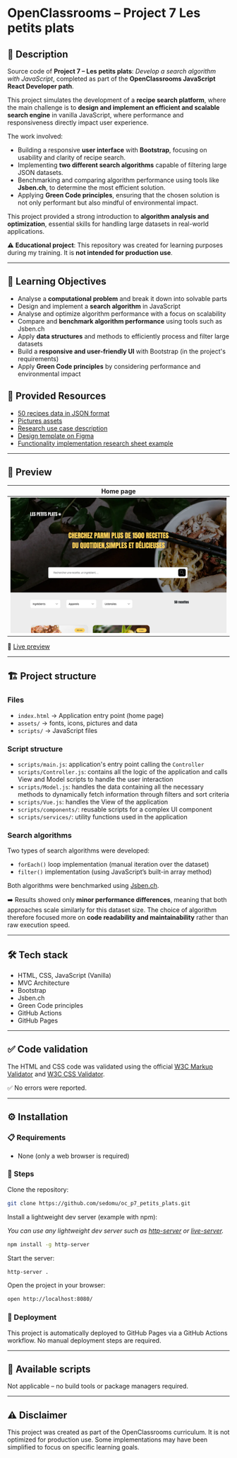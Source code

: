 # OpenClassrooms – Project 7 Les petits plats

## 📌 Description

Source code of **Project 7 – Les petits plats**: _Develop a search algorithm with JavaScript_, completed as part of the **OpenClassrooms JavaScript React Developer path**.

This project simulates the development of a **recipe search platform**, 
where the main challenge is to **design and implement an efficient and scalable search engine** in vanilla JavaScript, where performance and responsiveness directly impact user experience.

The work involved:
- Building a responsive **user interface** with **Bootstrap**, focusing on usability and clarity of recipe search.
- Implementing **two different search algorithms** capable of filtering large JSON datasets.
- Benchmarking and comparing algorithm performance using tools like **Jsben.ch**, to determine the most efficient solution.
- Applying **Green Code principles**, ensuring that the chosen solution is not only performant but also mindful of environmental impact.

This project provided a strong introduction to **algorithm analysis and optimization**, essential skills for handling large datasets in real-world applications.

⚠️ **Educational project**: This repository was created for learning purposes during my training. It is **not intended for production use**.

---

## 🎯 Learning Objectives

- Analyse a **computational problem** and break it down into solvable parts
- Design and implement a **search algorithm** in JavaScript
- Analyse and optimize algorithm performance with a focus on scalability
- Compare and **benchmark algorithm performance** using tools such as Jsben.ch
- Apply **data structures** and methods to efficiently process and filter large datasets
- Build a **responsive and user-friendly UI** with Bootstrap (in the project's requirements)
- Apply **Green Code principles** by considering performance and environmental impact

## 🔗 Provided Resources

- [50 recipes data in JSON format](https://github.com/OpenClassrooms-Student-Center/PetitsPlats2.0)
- [Pictures assets](https://course.oc-static.com/projects/D%C3%A9veloppeur+Web/JS/P7/JSON+recipes.zip)
- [Research use case description](https://course.oc-static.com/projects/516_JS/P7/Cas+d%E2%80%99utilisation+%2303+_+Filtrer+les+recettes+dans+l%E2%80%99interface+utilisateur+-+Front-end+P6+(Algorithms)+.pdf)
- [Design template on Figma](https://www.figma.com/file/LY5VQTAqnrAf0bWObOBrt8/Les-petits-plats---Maquette-2.0?type=design&node-id=0%3A1&t=23dNyQrjg9DVtnrM-1)
- [Functionality implementation research sheet example](https://s3-eu-west-1.amazonaws.com/course.oc-static.com/projects/Front-End+V2/P6+Algorithms/Fiche+d%E2%80%99investigation+fonctionnalite%CC%81.pdf)

---

## 👀 Preview

| Home page                                                 | 
|-----------------------------------------------------------|
| ![Home page desktop](./screenshots/Homepage_1440x900.png) | 

🔗 [Live preview](https://sedomu.github.io/oc_p7_petits_plats/)

---

## 🏗 Project structure

### Files

- `index.html` → Application entry point (home page)
- `assets/` → fonts, icons, pictures and data
- `scripts/` → JavaScript files

### Script structure

- `scripts/main.js`: application's entry point calling the `Controller`
- `scripts/Controller.js`: contains all the logic of the application and calls View and Model scripts to handle the user interaction
- `scripts/Model.js`: handles the data containing all the necessary methods to dynamically fetch information through filters and sort criteria
- `scripts/Vue.js`: handles the View of the application
- `scripts/components/`: reusable scripts for a complex UI component
- `scripts/services/`: utility functions used in the application

### Search algorithms

Two types of search algorithms were developed:

- `forEach()` loop implementation (manual iteration over the dataset)
- `filter()` implementation (using JavaScript’s built-in array method)

Both algorithms were benchmarked using [Jsben.ch](https://jsben.ch/).  

➡️ Results showed only **minor performance differences**, meaning that both approaches scale similarly for this dataset size. The choice of algorithm therefore focused more on **code readability and maintainability** rather than raw execution speed.

---

## 🛠 Tech stack

- HTML, CSS, JavaScript (Vanilla)
- MVC Architecture
- Bootstrap
- Jsben.ch
- Green Code principles
- GitHub Actions
- GitHub Pages

---

## ✅ Code validation

The HTML and CSS code was validated using the official [W3C Markup Validator](https://validator.w3.org/nu/?doc=https://sedomu.github.io/oc_p7_petits_plats/) and [W3C CSS Validator](https://jigsaw.w3.org/css-validator/validator?lang=fr&profile=css3svg&uri=https%3A%2F%2Fsedomu.github.io%2Foc_p7_petits_plats%2F&usermedium=all&vextwarning=&warning=1).

✅ No errors were reported.

---

## ⚙️ Installation

### 📋 Requirements

- None (only a web browser is required)

### 🚀 Steps

Clone the repository:

```bash
git clone https://github.com/sedomu/oc_p7_petits_plats.git
```

Install a lightweight dev server (example with npm):

_You can use any lightweight dev server such as [http-server](https://www.npmjs.com/package/http-server) or [live-server](https://www.npmjs.com/package/live-server)._

```bash
npm install -g http-server
```

Start the server:

```bash
http-server .
```

Open the project in your browser:

```bash
open http://localhost:8080/
```

### 🤖 Deployment

This project is automatically deployed to GitHub Pages via a GitHub Actions workflow.
No manual deployment steps are required.

---

## 📜 Available scripts

Not applicable – no build tools or package managers required.

---

## ⚠️ Disclaimer

This project was created as part of the OpenClassrooms curriculum.
It is not optimized for production use. Some implementations may have been simplified to focus on specific learning goals.
